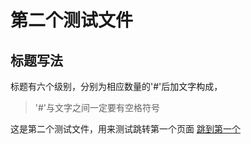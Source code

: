 # 第二个测试文件

## 标题写法

标题有六个级别，分别为相应数量的'#'后加文字构成，
> '#'与文字之间一定要有空格符号

这是第二个测试文件，用来测试跳转第一个页面
[跳到第一个](https://shane97luo.github.io\读书笔记\markdown语法\test)
